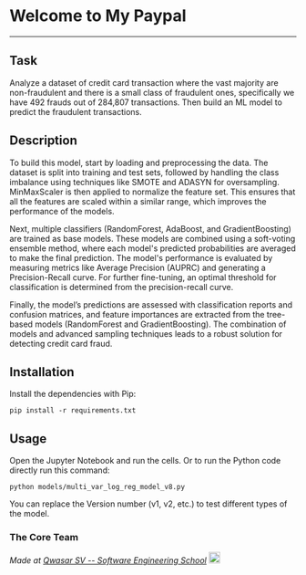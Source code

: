 # Welcome to My Paypal
***

## Task
Analyze a dataset of credit card transaction where the vast majority are non-fraudulent and there is a small class of fraudulent ones, specifically we have 492 frauds out of 284,807 transactions. Then build an ML model to predict the fraudulent transactions. 

## Description
To build this model, start by loading and preprocessing the data. The dataset is split into training and test sets, followed by handling the class imbalance using techniques like SMOTE and ADASYN for oversampling. MinMaxScaler is then applied to normalize the feature set. This ensures that all the features are scaled within a similar range, which improves the performance of the models.

Next, multiple classifiers (RandomForest, AdaBoost, and GradientBoosting) are trained as base models. These models are combined using a soft-voting ensemble method, where each model's predicted probabilities are averaged to make the final prediction. The model's performance is evaluated by measuring metrics like Average Precision (AUPRC) and generating a Precision-Recall curve. For further fine-tuning, an optimal threshold for classification is determined from the precision-recall curve.

Finally, the model’s predictions are assessed with classification reports and confusion matrices, and feature importances are extracted from the tree-based models (RandomForest and GradientBoosting). The combination of models and advanced sampling techniques leads to a robust solution for detecting credit card fraud.


## Installation
Install the dependencies with Pip:
```
pip install -r requirements.txt
```

## Usage
Open the Jupyter Notebook and run the cells. 
Or to run the Python code directly run this command:
```
python models/multi_var_log_reg_model_v8.py
```
You can replace the Version number (v1, v2, etc.) to test different types of the model.

### The Core Team


<span><i>Made at <a href="https://qwasar.io">Qwasar SV -- Software Engineering School</a></i></span>
<span><img alt="Qwasar SV -- Software Engineering School's Logo" src="https://storage.googleapis.com/qwasar-public/qwasar-logo_50x50.png" width="20px" /></span>